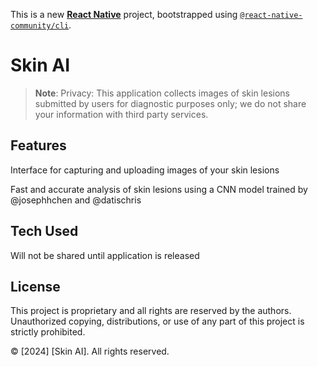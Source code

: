 This is a new [**React Native**](https://reactnative.dev) project, bootstrapped using [`@react-native-community/cli`](https://github.com/react-native-community/cli).

# Skin AI

>**Note**: Privacy: This application collects images of skin lesions submitted by users for diagnostic purposes only; we do not share your information with third party services.

## Features

Interface for capturing and uploading images of your skin lesions

Fast and accurate analysis of skin lesions using a CNN model trained by @josephhchen and @datischris

## Tech Used

Will not be shared until application is released

## License

This project is proprietary and all rights are reserved by the authors. Unauthorized copying, distributions, or use of any part of this project is strictly prohibited.

© [2024] [Skin AI]. All rights reserved.

